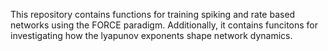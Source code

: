 This repository contains functions for training spiking and rate based networks using the FORCE paradigm. Additionally, it contains funcitons for investigating how the lyapunov exponents shape network dynamics.